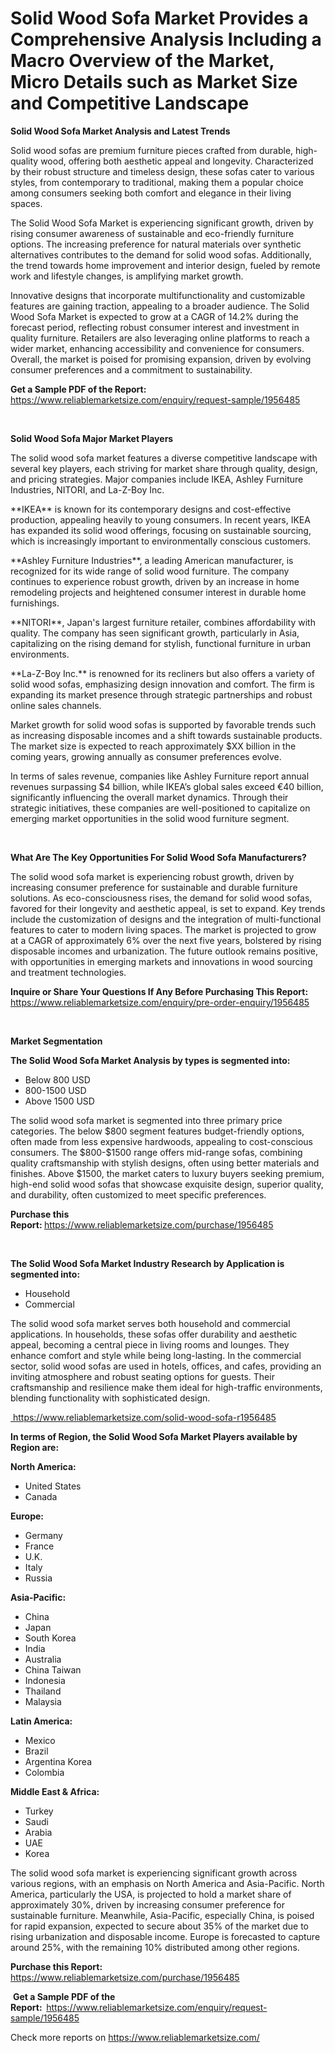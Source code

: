 <p><h1>Solid Wood Sofa Market Provides a Comprehensive Analysis Including a Macro Overview of the Market, Micro Details such as Market Size and Competitive Landscape</h1></p><p><strong>Solid Wood Sofa Market Analysis and Latest Trends</strong></p>
<p><p>Solid wood sofas are premium furniture pieces crafted from durable, high-quality wood, offering both aesthetic appeal and longevity. Characterized by their robust structure and timeless design, these sofas cater to various styles, from contemporary to traditional, making them a popular choice among consumers seeking both comfort and elegance in their living spaces.</p><p>The Solid Wood Sofa Market is experiencing significant growth, driven by rising consumer awareness of sustainable and eco-friendly furniture options. The increasing preference for natural materials over synthetic alternatives contributes to the demand for solid wood sofas. Additionally, the trend towards home improvement and interior design, fueled by remote work and lifestyle changes, is amplifying market growth.</p><p>Innovative designs that incorporate multifunctionality and customizable features are gaining traction, appealing to a broader audience. The Solid Wood Sofa Market is expected to grow at a CAGR of 14.2% during the forecast period, reflecting robust consumer interest and investment in quality furniture. Retailers are also leveraging online platforms to reach a wider market, enhancing accessibility and convenience for consumers. Overall, the market is poised for promising expansion, driven by evolving consumer preferences and a commitment to sustainability.</p></p>
<p><strong>Get a Sample PDF of the Report:&nbsp;</strong> <a href="https://www.reliablemarketsize.com/enquiry/request-sample/1956485?utm_campaign=1167&utm_medium=2&utm_source=Github&utm_content=ia&utm_term=08022025&utm_id=solid-wood-sofa">https://www.reliablemarketsize.com/enquiry/request-sample/1956485</a></p>
<p>&nbsp;</p>
<p><strong>Solid Wood Sofa Major Market Players</strong></p>
<p><p>The solid wood sofa market features a diverse competitive landscape with several key players, each striving for market share through quality, design, and pricing strategies. Major companies include IKEA, Ashley Furniture Industries, NITORI, and La-Z-Boy Inc.</p><p>**IKEA** is known for its contemporary designs and cost-effective production, appealing heavily to young consumers. In recent years, IKEA has expanded its solid wood offerings, focusing on sustainable sourcing, which is increasingly important to environmentally conscious customers. </p><p>**Ashley Furniture Industries**, a leading American manufacturer, is recognized for its wide range of solid wood furniture. The company continues to experience robust growth, driven by an increase in home remodeling projects and heightened consumer interest in durable home furnishings.</p><p>**NITORI**, Japan's largest furniture retailer, combines affordability with quality. The company has seen significant growth, particularly in Asia, capitalizing on the rising demand for stylish, functional furniture in urban environments.</p><p>**La-Z-Boy Inc.** is renowned for its recliners but also offers a variety of solid wood sofas, emphasizing design innovation and comfort. The firm is expanding its market presence through strategic partnerships and robust online sales channels.</p><p>Market growth for solid wood sofas is supported by favorable trends such as increasing disposable incomes and a shift towards sustainable products. The market size is expected to reach approximately $XX billion in the coming years, growing annually as consumer preferences evolve.</p><p>In terms of sales revenue, companies like Ashley Furniture report annual revenues surpassing $4 billion, while IKEA’s global sales exceed €40 billion, significantly influencing the overall market dynamics. Through their strategic initiatives, these companies are well-positioned to capitalize on emerging market opportunities in the solid wood furniture segment.</p></p>
<p>&nbsp;</p>
<p><strong>What Are The Key Opportunities For Solid Wood Sofa Manufacturers?</strong></p>
<p><p>The solid wood sofa market is experiencing robust growth, driven by increasing consumer preference for sustainable and durable furniture solutions. As eco-consciousness rises, the demand for solid wood sofas, favored for their longevity and aesthetic appeal, is set to expand. Key trends include the customization of designs and the integration of multi-functional features to cater to modern living spaces. The market is projected to grow at a CAGR of approximately 6% over the next five years, bolstered by rising disposable incomes and urbanization. The future outlook remains positive, with opportunities in emerging markets and innovations in wood sourcing and treatment technologies.</p></p>
<p><strong>Inquire or Share Your Questions If Any Before Purchasing This Report:</strong> <a href="https://www.reliablemarketsize.com/enquiry/pre-order-enquiry/1956485?utm_campaign=1167&utm_medium=2&utm_source=Github&utm_content=ia&utm_term=08022025&utm_id=solid-wood-sofa">https://www.reliablemarketsize.com/enquiry/pre-order-enquiry/1956485</a></p>
<p>&nbsp;</p>
<p><strong>Market Segmentation</strong></p>
<p><strong>The Solid Wood Sofa Market Analysis by types is segmented into:</strong></p>
<p><ul><li>Below 800 USD</li><li>800-1500 USD</li><li>Above 1500 USD</li></ul></p>
<p><p>The solid wood sofa market is segmented into three primary price categories. The below $800 segment features budget-friendly options, often made from less expensive hardwoods, appealing to cost-conscious consumers. The $800-$1500 range offers mid-range sofas, combining quality craftsmanship with stylish designs, often using better materials and finishes. Above $1500, the market caters to luxury buyers seeking premium, high-end solid wood sofas that showcase exquisite design, superior quality, and durability, often customized to meet specific preferences.</p></p>
<p><strong>Purchase this Report:&nbsp;</strong><a href="https://www.reliablemarketsize.com/purchase/1956485?utm_campaign=1167&utm_medium=2&utm_source=Github&utm_content=ia&utm_term=08022025&utm_id=solid-wood-sofa">https://www.reliablemarketsize.com/purchase/1956485</a></p>
<p>&nbsp;</p>
<p><strong>The Solid Wood Sofa Market Industry Research by Application is segmented into:</strong></p>
<p><ul><li>Household</li><li>Commercial</li></ul></p>
<p><p>The solid wood sofa market serves both household and commercial applications. In households, these sofas offer durability and aesthetic appeal, becoming a central piece in living rooms and lounges. They enhance comfort and style while being long-lasting. In the commercial sector, solid wood sofas are used in hotels, offices, and cafes, providing an inviting atmosphere and robust seating options for guests. Their craftsmanship and resilience make them ideal for high-traffic environments, blending functionality with sophisticated design.</p></p>
<p><a href="https://www.reliablemarketsize.com/solid-wood-sofa-r1956485?utm_campaign=1167&utm_medium=2&utm_source=Github&utm_content=ia&utm_term=08022025&utm_id=solid-wood-sofa">&nbsp;https://www.reliablemarketsize.com/solid-wood-sofa-r1956485</a></p>
<p><strong>In terms of Region, the Solid Wood Sofa Market Players available by Region are:</strong></p>
<p>
    <p> <strong> North America: </strong>
        <ul>
            <li>United States</li>
            <li>Canada</li>
        </ul>
        </p> 
    <p> <strong> Europe: </strong>
        <ul>
            <li>Germany</li>
            <li>France</li>
            <li>U.K.</li>
            <li>Italy</li>
            <li>Russia</li>
        </ul>
        </p> 
    <p> <strong> Asia-Pacific: </strong>
        <ul>
            <li>China</li>
            <li>Japan</li>
            <li>South Korea</li>
            <li>India</li>
            <li>Australia</li>
            <li>China Taiwan</li>
            <li>Indonesia</li>
            <li>Thailand</li>
            <li>Malaysia</li>
        </ul>
        </p> 
    <p> <strong> Latin America: </strong>
        <ul>
            <li>Mexico</li>
            <li>Brazil</li>
            <li>Argentina Korea</li>
            <li>Colombia</li>
        </ul>
        </p> 
    <p> <strong> Middle East & Africa: </strong>
        <ul>
            <li>Turkey</li>
            <li>Saudi</li>
            <li>Arabia</li>
            <li>UAE</li>
            <li>Korea</li>
        </ul>
    </p>
    </p>
<p><p>The solid wood sofa market is experiencing significant growth across various regions, with an emphasis on North America and Asia-Pacific. North America, particularly the USA, is projected to hold a market share of approximately 30%, driven by increasing consumer preference for sustainable furniture. Meanwhile, Asia-Pacific, especially China, is poised for rapid expansion, expected to secure about 35% of the market due to rising urbanization and disposable income. Europe is forecasted to capture around 25%, with the remaining 10% distributed among other regions.</p></p>
<p><strong>Purchase this Report: </strong><a href="https://www.reliablemarketsize.com/purchase/1956485?utm_campaign=1167&utm_medium=2&utm_source=Github&utm_content=ia&utm_term=08022025&utm_id=solid-wood-sofa">https://www.reliablemarketsize.com/purchase/1956485</a></p>
<p>&nbsp;<strong>Get a Sample PDF of the Report:&nbsp;&nbsp;</strong><a href="https://www.reliablemarketsize.com/enquiry/request-sample/1956485?utm_campaign=1167&utm_medium=2&utm_source=Github&utm_content=ia&utm_term=08022025&utm_id=solid-wood-sofa">https://www.reliablemarketsize.com/enquiry/request-sample/1956485</a></p>
<p><strong></strong></p>
<p>Check more reports on <a href="https://www.reliablemarketsize.com/?utm_campaign=1167&utm_medium=2&utm_source=Github&utm_content=ia&utm_term=08022025&utm_id=solid-wood-sofa">https://www.reliablemarketsize.com/</a></p>